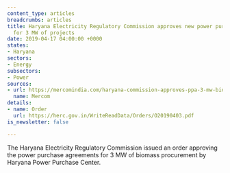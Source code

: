 ```yaml
---
content_type: articles
breadcrumbs: articles
title: Haryana Electricity Regulatory Commission approves new power purchase agreements
  for 3 MW of projects
date: 2019-04-17 04:00:00 +0000
states:
- Haryana
sectors:
- Energy
subsectors:
- Power
sources:
- url: https://mercomindia.com/haryana-commission-approves-ppa-3-mw-biomass-deviations/
  name: Mercom
details:
- name: Order
  url: https://herc.gov.in/WriteReadData/Orders/O20190403.pdf
is_newsletter: false

---
```

The Haryana Electricity Regulatory Commission issued an order approving the power purchase agreements for 3 MW of biomass procurement by Haryana Power Purchase Center.
